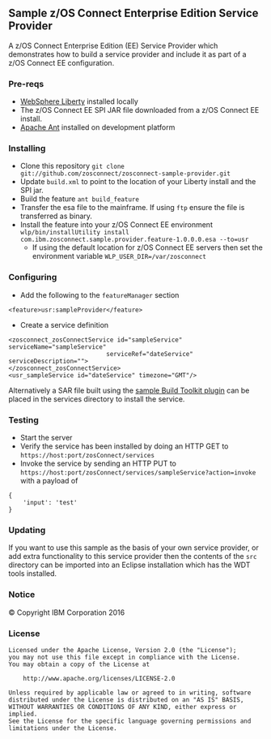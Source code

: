 ## Sample z/OS Connect Enterprise Edition Service Provider

A z/OS Connect Enterprise Edition (EE) Service Provider which demonstrates how to build a
service provider and include it as part of a z/OS Connect EE configuration.

### Pre-reqs

* [WebSphere Liberty](http://wasdev.net) installed locally
* The z/OS Connect EE SPI JAR file downloaded from a z/OS Connect EE install.
* [Apache Ant](https://ant.apache.org/) installed on development platform

### Installing

* Clone this repository `git clone git://github.com/zosconnect/zosconnect-sample-provider.git`
* Update `build.xml` to point to the location of your Liberty install and the SPI jar.
* Build the feature `ant build_feature`
* Transfer the esa file to the mainframe. If using `ftp` ensure the file is transferred as binary.
* Install the feature into your z/OS Connect EE environment `wlp/bin/installUtility install com.ibm.zosconnect.sample.provider.feature-1.0.0.0.esa --to=usr`
   * If using the default location for z/OS Connect EE servers then set the environment variable `WLP_USER_DIR=/var/zosconnect`

### Configuring

* Add the following to the `featureManager` section
```
<feature>usr:sampleProvider</feature>
```
* Create a service definition
```
<zosconnect_zosConnectService id="sampleService" serviceName="sampleService"
                           serviceRef="dateService" serviceDescription="">
</zosconnect_zosConnectService>
<usr_sampleService id="dateService" timezone="GMT"/>
```

Alternatively a SAR file built using the [sample Build Toolkit plugin](https://github.com/zosconnect/zosconnect-sample-buildtoolkit-plugin) can be placed in the services directory
to install the service.

### Testing

* Start the server
* Verify the service has been installed by doing an HTTP GET to `https://host:port/zosConnect/services`
* Invoke the service by sending an HTTP PUT to `https://host:port/zosConnect/services/sampleService?action=invoke` with a payload of
```
{
    'input': 'test'
}
```

### Updating

If you want to use this sample as the basis of your own service provider, or add extra functionality to
this service provider then the contents of the `src` directory can be imported into an Eclipse installation
which has the WDT tools installed.

### Notice

&copy; Copyright IBM Corporation 2016

### License
```
Licensed under the Apache License, Version 2.0 (the "License");
you may not use this file except in compliance with the License.
You may obtain a copy of the License at

    http://www.apache.org/licenses/LICENSE-2.0

Unless required by applicable law or agreed to in writing, software
distributed under the License is distributed on an "AS IS" BASIS,
WITHOUT WARRANTIES OR CONDITIONS OF ANY KIND, either express or implied.
See the License for the specific language governing permissions and
limitations under the License.
```

